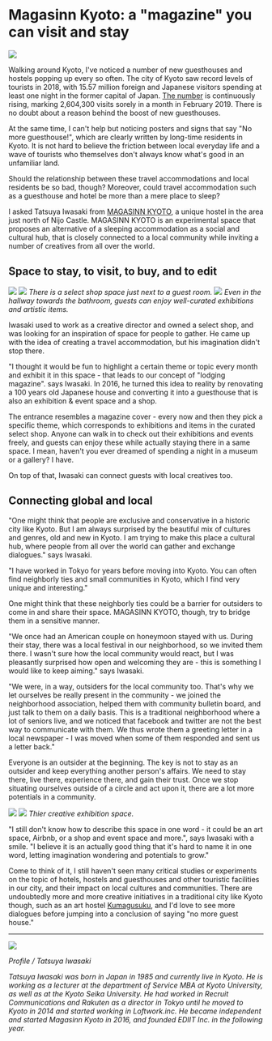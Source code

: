 # Magasinn Kyoto: a "magazine" you can visit and stay

![](magasinn5.jpg)

Walking around Kyoto, I've noticed a number of new guesthouses and hostels popping up every so often. The city of Kyoto saw record levels of tourists in 2018, with 15.57 million foreign and Japanese visitors spending at least one night in the former capital of Japan. [The number](https://www.tourism.jp/en/tourism-database/stats/) is continuously rising, marking 2,604,300 visits sorely in a month in February 2019. There is no doubt about a reason behind the boost of new guesthouses.

At the same time, I can't help but noticing posters and signs that say "No more guesthouse!", which are clearly written by long-time residents in Kyoto. It is not hard to believe the friction between local everyday life and a wave of tourists who themselves don't always know what's good in an unfamiliar land.

Should the relationship between these travel accommodations and local residents be so bad, though? Moreover, could travel accommodation such as a guesthouse and hotel be more than a mere place to sleep?

I asked Tatsuya Iwasaki from [MAGASINN KYOTO](https://www.magasinn.xyz/), a unique hostel in the area just north of Nijo Castle. MAGASINN KYOTO is an experimental space that proposes an alternative of a sleeping accommodation as a social and cultural hub, that is closely connected to a local community while inviting a number of creatives from all over the world.

## Space to stay, to visit, to buy, and to edit

![](magasinn2.jpg)
![](magasinn3.jpg)
_There is a select shop space just next to a guest room._
![](magasinn1.jpg)
_Even in the hallway towards the bathroom, guests can enjoy well-curated exhibitions and artistic items._

Iwasaki used to work as a creative director and owned a select shop, and was looking for an inspiration of space for people to gather. He came up with the idea of creating a travel accommodation, but his imagination didn't stop there.

"I thought it would be fun to highlight a certain theme or topic every month and exhibit it in this space - that leads to our concept of "lodging magazine". says Iwasaki. In 2016, he turned this idea to reality by renovating a 100 years old Japanese house and converting it into a guesthouse that is also an exhibition & event space and a shop.

The entrance resembles a magazine cover - every now and then they pick a specific theme, which corresponds to exhibitions and items in the curated select shop. Anyone can walk in to check out their exhibitions and events freely, and guests can enjoy these while actually staying there in a same space. I mean, haven't you ever dreamed of spending a night in a museum or a gallery? I have.

On top of that, Iwasaki can connect guests with local creatives too.

## Connecting global and local

"One might think that people are exclusive and conservative in a historic city like Kyoto. But I am always surprised by the beautiful mix of cultures and genres, old and new in Kyoto. I am trying to make this place a cultural hub, where people from all over the world can gather and exchange dialogues." says Iwasaki.

"I have worked in Tokyo for years before moving into Kyoto. You can often find neighborly ties and small communities in Kyoto, which I find very unique and interesting."

One might think that these neighborly ties could be a barrier for outsiders to come in and share their space. MAGASINN KYOTO, though, try to bridge them in a sensitive manner.

"We once had an American couple on honeymoon stayed with us. During their stay, there was a local festival in our neighborhood, so we invited them there. I wasn't sure how the local community would react, but I was pleasantly surprised how open and welcoming they are - this is something I would like to keep aiming." says Iwasaki.

"We were, in a way, outsiders for the local community too. That's why we let ourselves be really present in the community - we joined the neighborhood association, helped them with community bulletin board, and just talk to them on a daily basis. This is a traditional neighborhood where a lot of seniors live, and we noticed that facebook and twitter are not the best way to communicate with them. We thus wrote them a greeting letter in a local newspaper - I was moved when some of them responded and sent us a letter back."

Everyone is an outsider at the beginning. The key is not to stay as an outsider and keep everything another person's affairs. We need to stay there, live there, experience there, and gain their trust. Once we stop situating ourselves outside of a circle and act upon it, there are a lot more potentials in a community.

![](magasinn4.jpg)
![](magasinn7.jpg)
_Thier creative exhibition space._

"I still don't know how to describe this space in one word - it could be an art space, Airbnb, or a shop and event space and more.", says Iwasaki with a smile. "I believe it is an actually good thing that it's hard to name it in one word, letting imagination wondering and potentials to grow."

Come to think of it, I still haven't seen many critical studies or experiments on the topic of hotels, hostels and guesthouses and other touristic facilities in our city, and their impact on local cultures and communities. There are undoubtedly more and more creative initiatives in a traditional city like Kyoto though, such as an art hostel [Kumagusuku](http://kumagusuku.info/), and I'd love to see more dialogues before jumping into a conclusion of saying "no more guest house."

---

![](magasinn6.jpg)

_Profile / Tatsuya Iwasaki_

_Tatsuya Iwasaki was born in Japan in 1985 and currently live in Kyoto. He is working as a lecturer at the department of Service MBA at Kyoto University, as well as at the Kyoto Seika University. He had worked in Recruit Communications and Rakuten as a director in Tokyo until he moved to Kyoto in 2014 and started working in Loftwork.inc. He became independent and started Magasinn Kyoto in 2016, and founded EDIIT Inc. in the following year._
